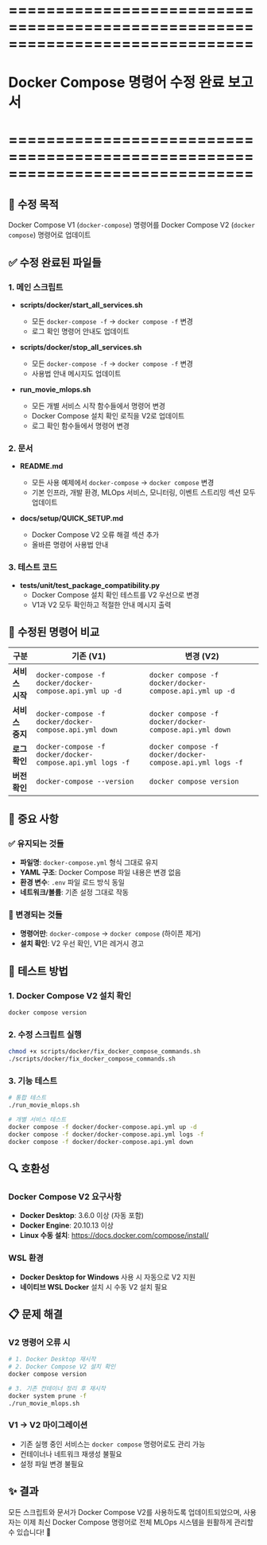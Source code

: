 # ==============================================================================
# Docker Compose 명령어 수정 완료 보고서
# ==============================================================================

## 🎯 수정 목적
Docker Compose V1 (`docker-compose`) 명령어를 Docker Compose V2 (`docker compose`) 명령어로 업데이트

## ✅ 수정 완료된 파일들

### 1. 메인 스크립트
- **scripts/docker/start_all_services.sh**
  - 모든 `docker-compose -f` → `docker compose -f` 변경
  - 로그 확인 명령어 안내도 업데이트

- **scripts/docker/stop_all_services.sh**  
  - 모든 `docker-compose -f` → `docker compose -f` 변경
  - 사용법 안내 메시지도 업데이트

- **run_movie_mlops.sh**
  - 모든 개별 서비스 시작 함수들에서 명령어 변경
  - Docker Compose 설치 확인 로직을 V2로 업데이트
  - 로그 확인 함수들에서 명령어 변경

### 2. 문서
- **README.md**
  - 모든 사용 예제에서 `docker-compose` → `docker compose` 변경
  - 기본 인프라, 개발 환경, MLOps 서비스, 모니터링, 이벤트 스트리밍 섹션 모두 업데이트

- **docs/setup/QUICK_SETUP.md**
  - Docker Compose V2 오류 해결 섹션 추가
  - 올바른 명령어 사용법 안내

### 3. 테스트 코드
- **tests/unit/test_package_compatibility.py**
  - Docker Compose 설치 확인 테스트를 V2 우선으로 변경
  - V1과 V2 모두 확인하고 적절한 안내 메시지 출력

## 🔧 수정된 명령어 비교

| 구분 | 기존 (V1) | 변경 (V2) |
|------|-----------|-----------|
| **서비스 시작** | `docker-compose -f docker/docker-compose.api.yml up -d` | `docker compose -f docker/docker-compose.api.yml up -d` |
| **서비스 중지** | `docker-compose -f docker/docker-compose.api.yml down` | `docker compose -f docker/docker-compose.api.yml down` |
| **로그 확인** | `docker-compose -f docker/docker-compose.api.yml logs -f` | `docker compose -f docker/docker-compose.api.yml logs -f` |
| **버전 확인** | `docker-compose --version` | `docker compose version` |

## 📝 중요 사항

### ✅ 유지되는 것들
- **파일명**: `docker-compose.yml` 형식 그대로 유지
- **YAML 구조**: Docker Compose 파일 내용은 변경 없음
- **환경 변수**: `.env` 파일 로드 방식 동일
- **네트워크/볼륨**: 기존 설정 그대로 작동

### 🔄 변경되는 것들
- **명령어만**: `docker-compose` → `docker compose` (하이픈 제거)
- **설치 확인**: V2 우선 확인, V1은 레거시 경고

## 🚀 테스트 방법

### 1. Docker Compose V2 설치 확인
```bash
docker compose version
```

### 2. 수정 스크립트 실행
```bash
chmod +x scripts/docker/fix_docker_compose_commands.sh
./scripts/docker/fix_docker_compose_commands.sh
```

### 3. 기능 테스트
```bash
# 통합 테스트
./run_movie_mlops.sh

# 개별 서비스 테스트  
docker compose -f docker/docker-compose.api.yml up -d
docker compose -f docker/docker-compose.api.yml logs -f
docker compose -f docker/docker-compose.api.yml down
```

## 🔍 호환성

### Docker Compose V2 요구사항
- **Docker Desktop**: 3.6.0 이상 (자동 포함)
- **Docker Engine**: 20.10.13 이상
- **Linux 수동 설치**: https://docs.docker.com/compose/install/

### WSL 환경
- **Docker Desktop for Windows** 사용 시 자동으로 V2 지원
- **네이티브 WSL Docker** 설치 시 수동 V2 설치 필요

## 📋 문제 해결

### V2 명령어 오류 시
```bash
# 1. Docker Desktop 재시작
# 2. Docker Compose V2 설치 확인
docker compose version

# 3. 기존 컨테이너 정리 후 재시작
docker system prune -f
./run_movie_mlops.sh
```

### V1 → V2 마이그레이션
- 기존 실행 중인 서비스는 `docker compose` 명령어로도 관리 가능
- 컨테이너나 네트워크 재생성 불필요
- 설정 파일 변경 불필요

## ✨ 결과

모든 스크립트와 문서가 Docker Compose V2를 사용하도록 업데이트되었으며, 사용자는 이제 최신 Docker Compose 명령어로 전체 MLOps 시스템을 원활하게 관리할 수 있습니다! 🎉

